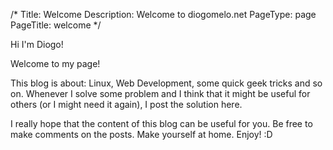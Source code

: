 /*
Title: Welcome
Description: Welcome to diogomelo.net 
PageType: page
PageTitle: welcome
*/

Hi I'm Diogo!

Welcome to my page!

This blog is about: Linux, Web Development, some quick geek tricks and so on. Whenever I solve some problem and I think that it might be useful for others (or I might need it again), I post the solution here.

I really hope that the content of this blog can be useful for you. Be free to make comments on the posts. Make yourself at home. Enjoy! :D

